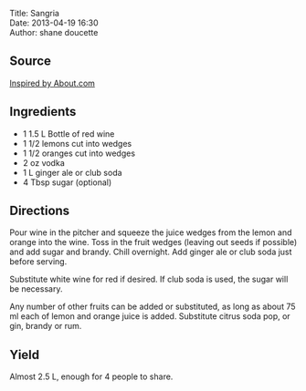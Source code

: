 Title: Sangria  
Date: 2013-04-19 16:30  
Author: shane doucette  


## Source
[Inspired by About.com](http://wine.about.com/od/redwines/r/basicSangria.htm)


## Ingredients
+ 1 1.5 L Bottle of red wine
+ 1 1/2 lemons cut into wedges
+ 1 1/2 oranges cut into wedges
+ 2 oz vodka
+ 1 L ginger ale or club soda
+ 4 Tbsp sugar (optional)


## Directions
Pour wine in the pitcher and squeeze the juice wedges from the lemon and orange into the wine. Toss in the fruit wedges (leaving out seeds if possible) and add sugar and brandy. Chill overnight. Add ginger ale or club soda just before serving. 

Substitute white wine for red if desired.  If club soda is used, the sugar will be necessary.

Any number of other fruits can be added or substituted, as long as about 75 ml each of lemon and orange juice is added.  Substitute citrus soda pop, or gin, brandy or rum. 


## Yield
Almost 2.5 L, enough for 4 people to share.
